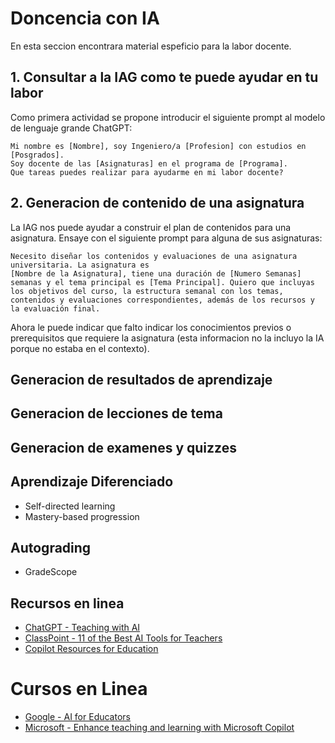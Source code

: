 # Doncencia con IA
En esta seccion encontrara material espeficio para la labor docente.


## 1. Consultar a la IAG como te puede ayudar en tu labor
Como primera actividad se propone introducir el siguiente prompt al modelo de lenguaje grande ChatGPT:
```
Mi nombre es [Nombre], soy Ingeniero/a [Profesion] con estudios en [Posgrados].
Soy docente de las [Asignaturas] en el programa de [Programa].
Que tareas puedes realizar para ayudarme en mi labor docente?
```
## 2. Generacion de contenido de una asignatura
La IAG nos puede ayudar a construir el plan de contenidos para una asignatura. Ensaye con el siguiente prompt para alguna de sus asignaturas:
```
Necesito diseñar los contenidos y evaluaciones de una asignatura universitaria. La asignatura es
[Nombre de la Asignatura], tiene una duración de [Numero Semanas] semanas y el tema principal es [Tema Principal]. Quiero que incluyas los objetivos del curso, la estructura semanal con los temas, contenidos y evaluaciones correspondientes, además de los recursos y la evaluación final.
```

Ahora le puede indicar que falto indicar los conocimientos previos o prerequisitos que requiere la asignatura (esta informacion no la incluyo la IA porque no estaba en el contexto).

## Generacion de resultados de aprendizaje
## Generacion de lecciones de tema
## Generacion de examenes y quizzes


## Aprendizaje Diferenciado
* Self-directed learning
* Mastery-based progression
## Autograding
* GradeScope

## Recursos en linea
* [ChatGPT - Teaching with AI](https://openai.com/index/teaching-with-ai/)
* [ClassPoint - 11 of the Best AI Tools for Teachers](https://www.youtube.com/watch?v=KG4_CYbVpTo)
* [Copilot Resources for Education](https://adoption.microsoft.com/es-es/copilot-resources-for-education/)
# Cursos en Linea
* [Google - AI for Educators](https://grow.google/ai-for-educators/)
* [Microsoft - Enhance teaching and learning with Microsoft Copilot](https://learn.microsoft.com/en-us/training/modules/enhance-teaching-learning-bing-chat/)
